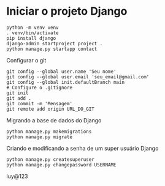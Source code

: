 # Iniciar o projeto Django

```terminal
python -m venv venv
. venv/bin/activate
pip install django
django-admin startproject project .
python manage.py startapp contact
```

Configurar o git

```terminal
git config --global user.name 'Seu nome'
git config --global user.email 'seu_email@gmail.com'
git config --global init.defaultBranch main
# Configure o .gitignore
git init
git add .
git commit -m 'Mensagem'
git remote add origin URL_DO_GIT
```

Migrando a base de dados do Django

```terminal
python manage.py makemigrations
python manage.py migrate
```

Criando e modificando a senha de um super usuário Django

```terminal
python manage.py createsuperuser
python manage.py changepassword USERNAME
```

luy@123